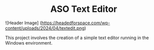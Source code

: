 # <div align="center"> **ASO Text Editor** </div>

![Header Image] (https://headedforspace.com/wp-content/uploads/2024/04/textedit.png)

This project involves the creation of a simple text editor running in the Windows environment.
